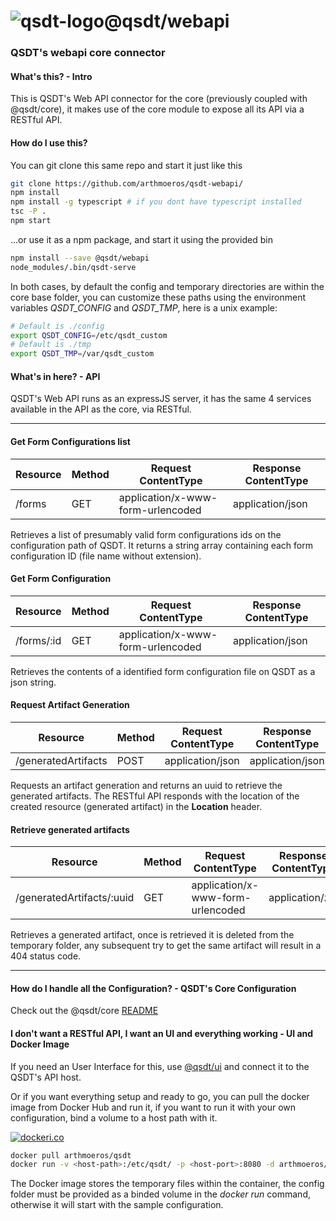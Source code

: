 # ![qsdt-logo](https://raw.githubusercontent.com/arthmoeros/qsdt-ui/master/src/assets/img/rsz_qsdt-logo.png)@qsdt/webapi

### QSDT's webapi core connector

<!--### Checkout Github's parsed README for a better visualization! -> https://github.com/arthmoeros/qsdt-webapi-->

#### What's this? - Intro
This is QSDT's Web API connector for the core (previously coupled with @qsdt/core), it makes use of the core module to expose all its API via a RESTful API.

#### How do I use this?
You can git clone this same repo and start it just like this
```bash
git clone https://github.com/arthmoeros/qsdt-webapi/
npm install
npm install -g typescript # if you dont have typescript installed
tsc -P .
npm start
```

...or use it as a npm package, and start it using the provided bin
```bash
npm install --save @qsdt/webapi
node_modules/.bin/qsdt-serve
```

In both cases, by default the config and temporary directories are within the core base folder, you can customize these paths using the environment variables *QSDT_CONFIG* and *QSDT_TMP*, here is a unix example:

```bash
# Default is ./config
export QSDT_CONFIG=/etc/qsdt_custom
# Default is ./tmp
export QSDT_TMP=/var/qsdt_custom
```

#### What's in here? - API
QSDT's Web API runs as an expressJS server, it has the same 4 services available in the API as the core, via RESTful.

---------------------------------
#### Get Form Configurations list

Resource | Method | Request ContentType   |    Response ContentType
-------- | ------ | --------------------- | -----------------------
/forms | GET | application/x-www-form-urlencoded | application/json

Retrieves a list of presumably valid form configurations ids on the configuration path of QSDT. It returns a string array containing each form configuration ID (file name without extension).

#### Get Form Configuration

Resource | Method | Request ContentType   |    Response ContentType
-------- | ------ | --------------------- | -----------------------
/forms/:id | GET | application/x-www-form-urlencoded | application/json

Retrieves the contents of a identified form configuration file on QSDT as a json string.

#### Request Artifact Generation

Resource | Method | Request ContentType   |    Response ContentType
-------- | ------ | --------------------- | -----------------------
/generatedArtifacts | POST | application/json | application/json

Requests an artifact generation and returns an uuid to retrieve the generated artifacts. The RESTful API responds with the location of the created resource (generated artifact) in the **Location** header.

#### Retrieve generated artifacts

Resource | Method | Request ContentType   |    Response ContentType
-------- | ------ | --------------------- | -----------------------
/generatedArtifacts/:uuid | GET | application/x-www-form-urlencoded | application/zip

Retrieves a generated artifact, once is retrieved it is deleted from the temporary folder, any subsequent try to get the same artifact will result in a 404 status code.

---------------------------------
#### How do I handle all the Configuration? - QSDT's Core Configuration
Check out the @qsdt/core [README](https://github.com/arthmoeros/qsdt-core#how-do-i-make-a-form-configuration---form-configuration-schema)

#### I don't want a RESTful API, I want an UI and everything working - UI and Docker Image
If you need an User Interface for this, use [@qsdt/ui](https://github.com/arthmoeros/qsdt-ui) and connect it to the QSDT's API host.

Or if you want everything setup and ready to go, you can pull the docker image from Docker Hub and run it, if you want to run it with your own configuration, bind a volume to a host path with it.

[![dockeri.co](http://dockeri.co/image/arthmoeros/qsdt)](https://hub.docker.com/r/arthmoeros/qsdt/)

```bash
docker pull arthmoeros/qsdt
docker run -v <host-path>:/etc/qsdt/ -p <host-port>:8080 -d arthmoeros/qsdt
```

The Docker image stores the temporary files within the container, the config folder must be provided as a binded volume in the *docker run* command, otherwise it will start with the sample configuration.
